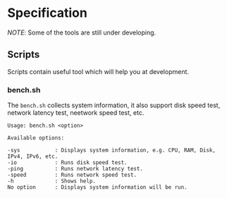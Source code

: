 # Specification

_NOTE_: Some of the tools are still under developing.

## Scripts

Scripts contain useful tool which will help you at development.

### bench.sh

The `bench.sh` collects system information, it also support disk speed test, network latency test, neetwork speed test, etc.

```
Usage: bench.sh <option>

Available options:

-sys           : Displays system information, e.g. CPU, RAM, Disk, IPv4, IPv6, etc.
-io            : Runs disk speed test.
-ping          : Runs network latency test.
-speed         : Runs network speed test.
-h             : Shows help.
No option      : Displays system information will be run.
```
